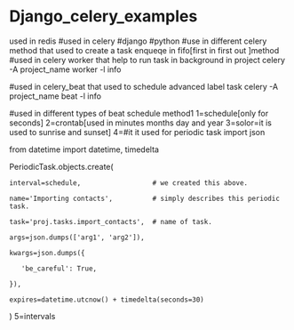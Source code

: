 # Django_celery_examples
used in redis 
#used in celery
#django
#python
#use in different celery method that used to create a task enqueqe in fifo[first in first out ]method
#used in celery worker that help to run task in background in project
celery -A project_name worker -l info

#used in celery_beat that used to schedule advanced label task
celery -A project_name beat -l info

#used in different types of beat schedule method1
1=schedule[only for seconds]
2=crontab[used in minutes months day and year
3=solor=it is used to sunrise and sunset]
4=#it it used for periodic task 
import json

from datetime import datetime, timedelta

PeriodicTask.objects.create(

    interval=schedule,                  # we created this above.

    name='Importing contacts',          # simply describes this periodic task.

    task='proj.tasks.import_contacts',  # name of task.

    args=json.dumps(['arg1', 'arg2']),

    kwargs=json.dumps({

       'be_careful': True,

    }),

    expires=datetime.utcnow() + timedelta(seconds=30)

)
5=intervals
